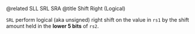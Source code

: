 @related SLL SRL SRA
@title Shift Right (Logical)

`SRL` perform logical (aka unsigned) right shift on the value in `rs1` by the shift amount held in the **lower 5 bits** of `rs2`.
